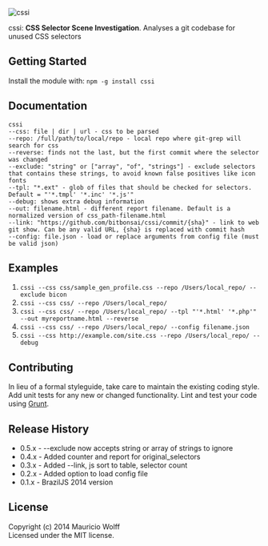 ![cssi](https://dl.dropboxusercontent.com/u/463427/cssi_logo.png)

cssi: **CSS Selector Scene Investigation**. Analyses a git codebase for unused CSS selectors

## Getting Started
Install the module with: `npm -g install cssi`

## Documentation
```
cssi
--css: file | dir | url - css to be parsed
--repo: /full/path/to/local/repo - local repo where git-grep will search for css
--reverse: finds not the last, but the first commit where the selector was changed
--exclude: "string" or ["array", "of", "strings"] - exclude selectors that contains these strings, to avoid known false positives like icon fonts
--tpl: "*.ext" - glob of files that should be checked for selectors. Default = "'*.tmpl' '*.inc' '*.js'"
--debug: shows extra debug information
--out: filename.html - different report filename. Default is a normalized version of css_path-filename.html
--link: "https://github.com/bitbonsai/cssi/commit/{sha}" - link to web git show. Can be any valid URL, {sha} is replaced with commit hash
--config: file.json - load or replace arguments from config file (must be valid json)
```

## Examples
1. `cssi --css css/sample_gen_profile.css --repo /Users/local_repo/ --exclude bicon`
2. `cssi --css css/ --repo /Users/local_repo/`
3. `cssi --css css/ --repo /Users/local_repo/ --tpl "'*.html' '*.php'" --out myreportname.html --reverse`
4. `cssi --css css/ --repo /Users/local_repo/ --config filename.json`
5. `cssi --css http://example.com/site.css --repo /Users/local_repo/ --debug`


## Contributing
In lieu of a formal styleguide, take care to maintain the existing coding style. Add unit tests for any new or changed functionality. Lint and test your code using [Grunt](http://gruntjs.com/).

## Release History
- 0.5.x - --exclude now accepts string or array of strings to ignore
- 0.4.x - Added counter and report for original_selectors
- 0.3.x - Added --link, js sort to table, selector count
- 0.2.x - Added option to load config file
- 0.1.x - BrazilJS 2014 version

## License
Copyright (c) 2014 Mauricio Wolff  
Licensed under the MIT license.

